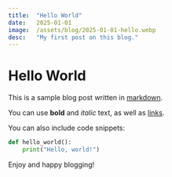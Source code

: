 ```yaml
---
title:	"Hello World"
date:   2025-01-01
image:  /assets/blog/2025-01-01-hello.webp
desc:   "My first post on this blog."
---
```


# Hello World

This is a sample blog post written in [markdown](https://en.wikipedia.org/wiki/Markdown).

You can use **bold** and *italic* text, as well as [links](https://example.com).

You can also include code snippets:

```python
def hello_world():
    print("Hello, world!")
```

Enjoy and happy blogging!
